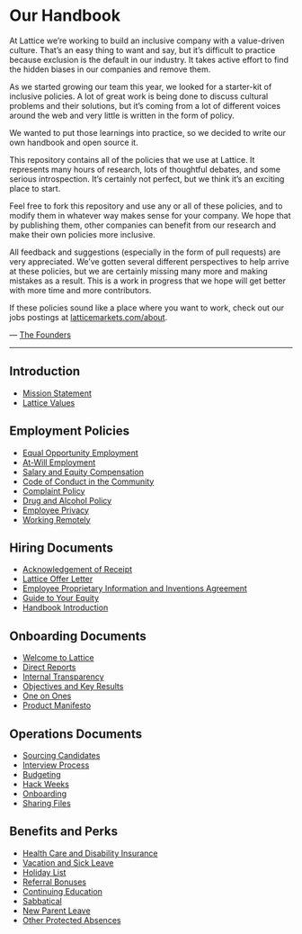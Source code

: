 # Our Handbook

At Lattice we’re working to build an inclusive company with a value-driven culture. That’s an easy thing to want and say, but it’s difficult to practice because exclusion is the default in our industry. It takes active effort to find the hidden biases in our companies and remove them.

As we started growing our team this year, we looked for a starter-kit of inclusive policies. A lot of great work is being done to discuss cultural problems and their solutions, but it’s coming from a lot of different voices around the web and very little is written in the form of policy.

We wanted to put those learnings into practice, so we decided to write our own handbook and open source it.

This repository contains all of the policies that we use at Lattice. It represents many hours of research, lots of thoughtful debates, and some serious introspection. It’s certainly not perfect, but we think it’s an exciting place to start.

Feel free to fork this repository and use any or all of these policies, and to modify them in whatever way makes sense for your company. We hope that by publishing them, other companies can benefit from our research and make their own policies more inclusive.

All feedback and suggestions (especially in the form of pull requests) are very appreciated. We’ve gotten several different perspectives to help arrive at these policies, but we are certainly missing many more and making mistakes as a result. This is a work in progress that we hope will get better with more time and more contributors.

If these policies sound like a place where you want to work, check out our jobs postings at [latticemarkets.com/about](https://latticemarkets.com/about).

— [The Founders](https://twitter.com/latticemarkets)

***


## Introduction
* [Mission Statement](https://github.com/Lattice/lattice-employee-handbook/blob/master/Mission%20Statement.md)
* [Lattice Values](https://github.com/Lattice/lattice-employee-handbook/blob/master/Lattice%20Values.md)

## Employment Policies
* [Equal Opportunity Employment](https://github.com/Lattice/lattice-employee-handbook/blob/master/Employment%20Policies/Equal%20Opportunity%20Employment.md)
* [At-Will Employment](https://github.com/Lattice/lattice-employee-handbook/blob/master/Employment%20Policies/At-Will%20Employment.md)
* [Salary and Equity Compensation](https://github.com/Lattice/lattice-employee-handbook/blob/master/Employment%20Policies/Salary%20and%20Equity%20Compensation.md)
* [Code of Conduct in the Community](https://github.com/Lattice/lattice-employee-handbook/blob/master/Employment%20Policies/Code%20of%20Conduct%20in%20the%20Community.md)
* [Complaint Policy](https://github.com/Lattice/lattice-employee-handbook/blob/master/Employment%20Policies/Complaint%20Policy.md)
* [Drug and Alcohol Policy](https://github.com/Lattice/lattice-employee-handbook/blob/master/Employment%20Policies/Drug%20and%20Alcohol%20Policy.md)
* [Employee Privacy](https://github.com/Lattice/lattice-employee-handbook/blob/master/Employment%20Policies/Employee%20Privacy.md)
* [Working Remotely](https://github.com/Lattice/lattice-employee-handbook/blob/master/Employment%20Policies/Working%20Remotely.md)

## Hiring Documents
* [Acknowledgement of Receipt](https://github.com/Lattice/lattice-employee-handbook/blob/master/Hiring%20Documents/Acknowledgment%20of%20Receipt.md)
* [Lattice Offer Letter](https://github.com/Lattice/lattice-employee-handbook/blob/master/Hiring%20Documents/Lattice%20Offer%20Letter.md)
* [Employee Proprietary Information and Inventions Agreement](https://github.com/Lattice/lattice-employee-handbook/blob/master/Hiring%20Documents/Employee%20Proprietary%20Information%20and%20Inventions%20Assignment%20Agreement.md)
* [Guide to Your Equity](https://github.com/Lattice/lattice-employee-handbook/blob/master/Hiring%20Documents/Guide%20to%20Your%20Equity.md)
* [Handbook Introduction](https://github.com/Lattice/lattice-employee-handbook/blob/master/Hiring%20Documents/Handbook%20Introduction.md)

## Onboarding Documents
* [Welcome to Lattice](https://github.com/Lattice/lattice-employee-handbook/blob/master/Onboarding%20Documents/Welcome%20to%20Clef.md)
* [Direct Reports](https://github.com/Lattice/lattice-employee-handbook/blob/master/Onboarding%20Documents/Direct%20Reports.md)
* [Internal Transparency](https://github.com/Lattice/lattice-employee-handbook/blob/master/Onboarding%20Documents/Internal%20Transparency.md)
* [Objectives and Key Results](https://github.com/Lattice/lattice-employee-handbook/blob/master/Onboarding%20Documents/Objectives%20and%20Key%20Results.md)
* [One on Ones](https://github.com/Lattice/lattice-employee-handbook/blob/master/Onboarding%20Documents/One%20on%20Ones.md)
* [Product Manifesto](https://github.com/Lattice/lattice-employee-handbook/blob/master/Onboarding%20Documents/Product%20Manifesto.md)

## Operations Documents
* [Sourcing Candidates](https://github.com/Lattice/lattice-employee-handbook/blob/master/Operations%20Documents/Sourcing%20Candidates.md)
* [Interview Process](https://github.com/Lattice/lattice-employee-handbook/blob/master/Operations%20Documents/Interview%20Process.md)
* [Budgeting](https://github.com/Lattice/lattice-employee-handbook/blob/master/Operations%20Documents/Budgeting.md)
* [Hack Weeks](https://github.com/Lattice/lattice-employee-handbook/blob/master/Operations%20Documents/Hack%20Weeks.md)
* [Onboarding](https://github.com/Lattice/lattice-employee-handbook/blob/master/Operations%20Documents/Onboarding.md)
* [Sharing Files](https://github.com/Lattice/lattice-employee-handbook/blob/master/Operations%20Documents/Sharing%20Files.md)

## Benefits and Perks
* [Health Care and Disability Insurance](https://github.com/Lattice/lattice-employee-handbook/blob/master/Benefits%20and%20Perks/Healthcare%20and%20Disability%20Insurance.md)
* [Vacation and Sick Leave](https://github.com/Lattice/lattice-employee-handbook/blob/master/Benefits%20and%20Perks/Vacation%20and%20Sick%20Leave.md)
* [Holiday List](https://github.com/Lattice/lattice-employee-handbook/blob/master/Benefits%20and%20Perks/Holiday%20List.md)
* [Referral Bonuses](https://github.com/Lattice/lattice-employee-handbook/blob/master/Benefits%20and%20Perks/Referral%20Bonuses.md)
* [Continuing Education](https://github.com/Lattice/lattice-employee-handbook/blob/master/Benefits%20and%20Perks/Continuing%20Education.md)
* [Sabbatical](https://github.com/Lattice/lattice-employee-handbook/blob/master/Benefits%20and%20Perks/Sabbatical.md)
* [New Parent Leave](https://github.com/Lattice/lattice-employee-handbook/blob/master/Benefits%20and%20Perks/New%20Parent%20Leave.md)
* [Other Protected Absences](https://github.com/Lattice/lattice-employee-handbook/blob/master/Benefits%20and%20Perks/Other%20Protected%20Absences.md)

